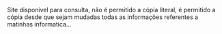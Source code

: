 Site disponivel para consulta, não é permitido a cópia literal, é permitido a cópia desde que sejam mudadas todas as informações referentes a matinhas informatica...
